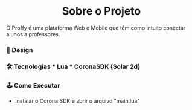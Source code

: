 <h1 align="center">
  Sobre o Projeto
</h1>

<p>
  O Proffy é uma plataforma Web e Mobile que têm como intuito conectar alunos a professores.
</p>

<h3>
  🎨 Design
</h3>

<h3> 🛠 Tecnologias
 * Lua
 * CoronaSDK (Solar 2d)
</h3>

### 🕹 Como Executar
  * Instalar o Corona SDK e abrir o arquivo "main.lua"
